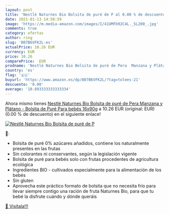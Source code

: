 ```yaml
---
layout: post
title: 'Nestlé Naturnes Bio Bolsita de puré de P al 0.00 % de descuento'
date: 2021-01-13 14:58:59
image: 'https://m.media-amazon.com/images/I/41UMFb92C4L._SL200_.jpg'
comments: true
category: ofertas
author: ring
slug: 'B07B6VFK2L-es'
actualPrice: 10.26 EUR
currency: EUR
price: 10.26
comparePrice:  EUR
prodname: 'Nestlé Naturnes Bio Bolsita de puré de Pera  Manzana y Plátano - Bolsita de Puré Para bebés 16x90g'
country: 'es'
flag: '🇪🇸'
buyurl: 'https://www.amazon.es/dp/B07B6VFK2L/?tag=tolees-21'
descuento: '0.00'
average: '10.893333333333334'
---
```


Ahora mismo tienes [Nestlé Naturnes Bio Bolsita de puré de Pera  Manzana y Plátano - Bolsita de Puré Para bebés 16x90g](https://www.amazon.es/dp/B07B6VFK2L/?tag=tolees-21) a 10.26 EUR (original:  EUR) (0.00 %  de descuento) en el siguiente enlace!

[![Nestlé Naturnes Bio Bolsita de puré de P](https://m.media-amazon.com/images/I/41UMFb92C4L._SL200_.jpg)](https://www.amazon.es/dp/B07B6VFK2L/?tag=tolees-21)

🔎:

- Bolsita de puré 0% azúcares añadidos, contiene los naturalmente presentes en las frutas
- Sin colorantes ni conservantes, según la legislación vigente
- Bolsita de puré para bebés solo con frutas procedentes de agricultura ecológica
- Ingredientes BIO - cultivados especialmente para la alimentación de los bebés
- Sin gluten
- Aprovecha este práctico formato de bolsita que no necesita frío para llevar siempre contigo una ración de fruta Naturnes Bio, para que tu bebé la disfrute cuándo y dónde queráis

[🛒 Visítala!!!](https://www.amazon.es/dp/B07B6VFK2L/?tag=tolees-21)
